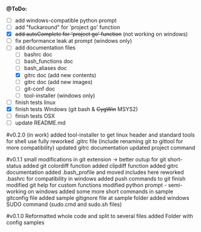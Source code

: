 **@ToDo:**
- [ ] add windows-compatible python prompt
- [ ] add "fuckaround" for 'project go' function
- [X] ~~add autoComplete for 'project go' function~~ (not working on windows)
- [ ] fix performance leak at prompt (windows only)
- [ ] add documentation files
  - [ ] bashrc doc
  - [ ] bash_functions doc
  - [ ] bash_aliases doc
  - [X] gitrc doc (add new contents)
  - [ ] gitrc doc (add new images)
  - [ ] git-conf doc
  - [ ] tool-installer (windows only)
- [ ] finish tests linux
- [X] finish tests Windows (git bash & ~~CygWin~~ MSYS2)
- [ ] finish tests OSX
- [ ] update README.md

#v0.2.0 (in work)
added tool-installer to get linux header and standard tools for shell use
fully reworked .gitrc file (include renaming git to gittool for more compatibility)
updated gitrc documentation
updated project command


#v0.1.1
small modifications in git extension -> better outup for git short-status
added git colordiff function
added clipdiff function
added gitrc documentation
added .bash_profile and moved includes here
reworked .bashrc for compatibility in windows
added push commands to git finish
modified git help for custom functions
modified python prompt - semi-working on windows
added some more short commands in sample gitconfig file
added sample gitignore file at sample folder
added windows SUDO command (sudo.cmd and sudo.sh files)


#v0.1.0
Reformatted whole code and split to several files
added Folder with config samples
